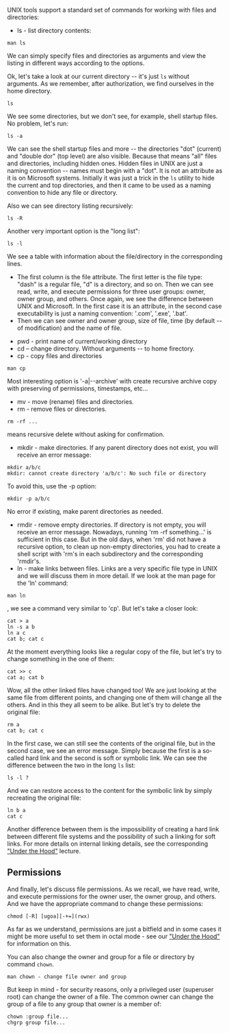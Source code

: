 UNIX tools support a standard set of commands for working with files and directories:

* ls - list directory contents:
```
man ls
```
We can simply specify files and directories as arguments and view the listing in different ways according to the options.

Ok, let's take a look at our current directory -- it's just `ls` without arguments. As we remember, after authorization, we find ourselves in the home directory.
```
ls
```
We see some directories, but we don't see, for example, shell startup files. No problem, let's run:
```
ls -a
```
We can see the shell startup files and more -- the directories "dot" (current) and "double dor" (top level) are also visible. Because that means "all" files and directories, including hidden ones. Hidden files in UNIX are just a naming convention -- names must begin with a "dot". It is not an attribute as it is on Microsoft systems. Initially it was just a trick in the `ls` utility to hide the current and top directories, and then it came to be used as a naming convention to hide any file or directory.

Also we can see directory listing recursively:
```
ls -R
```
Another very important option is the "long list":
```
ls -l
```
We see a table with information about the file/directory in the corresponding lines.
- The first column is the file attribute. The first letter is the file type: "dash" is a regular file, "d" is a directory, and so on. Then we can see read, write, and execute permissions for three user groups: owner, owner group, and others. Once again, we see the difference between UNIX and Microsoft. In the first case it is an attribute, in the second case executability is just a naming convention: '.com', '.exe', '.bat'.
- Then we can see owner and owner group, size of file, time (by default -- of modification) and the name of file. 

* pwd - print name of current/working directory
* cd – change directory. Without arguments -- to home firectory.
* cp - copy files and directories
```
man cp
```
Most interesting option is '-a|--archive' with create recursive archive copy with preserving of permissions, timestamps, etc... 
* mv - move (rename) files and directories.
* rm - remove files or directories.
```
rm -rf ...
```
means recursive delete without asking for confirmation.
* mkdir - make directories. If any parent directory does not exist, you will receive an error message:
```
mkdir a/b/c
mkdir: cannot create directory 'a/b/c': No such file or directory
```
To avoid this, use the -p option:
```
mkdir -p a/b/c
```
No error if existing, make parent directories as needed.
* rmdir - remove empty directories. If directory is not empty, you will receive an error message. Nowadays, running 'rm -rf something...' is sufficient in this case. But in the old days, when 'rm' did not have a recursive option, to clean up non-empty directories, you had to create a shell script with 'rm's in each subdirectory and the corresponding 'rmdir's.
* ln - make links between files. Links are a very specific file type in UNIX and we will discuss them in more detail. If we look at the man page for the 'ln' command:
```
man ln
```
, we see a command very similar to 'cp'. But let's take a closer look:
```
cat > a
ln -s a b
ln a c
cat b; cat c
```
At the moment everything looks like a regular copy of the file, but let's try to change something in the one of them:
```
cat >> c
cat a; cat b
```
Wow, all the other linked files have changed too! We are just looking at the same file from different points, and changing one of them will change all the others. And in this they all seem to be alike. But let's try to delete the original file:
```
rm a
cat b; cat c
```
In the first case, we can still see the contents of the original file, but in the second case, we see an error message. Simply because the first is a so-called hard link and the second is soft or symbolic link. We can see the difference between the two in the long `ls` list:
```
ls -l ?
```
And we can restore access to the content for the symbolic link by simply recreating the original file:
```
ln b a
cat c
```
Another difference between them is the impossibility of creating a hard link between different file systems and the possibility of such a linking for soft links. For more details on internal linking details, see the corresponding ["Under the Hood"](../under_the_hood/07_links.md) lecture.

## Permissions

And finally, let's discuss file permissions. As we recall, we have read, write, and execute permissions for the owner user, the owner group, and others. And we have the appropriate command to change these permissions:
```
chmod [-R] [ugoa][-+=](rwx) 
```
As far as we understand, permissions are just a bitfield and in some cases it might be more useful to set them in octal mode - see our ["Under the Hood"](../under_the_hood/08_octal_mode.md) for information on this.

You can also change the owner and group for a file or directory by command `chown`. 
```
man chown - change file owner and group
```
But keep in mind - for security reasons, only a privileged user (superuser root) can change the owner of a file. The common owner can change the group of a file to any group that owner is a member of:
```
chown :group file...
chgrp group file...
```

